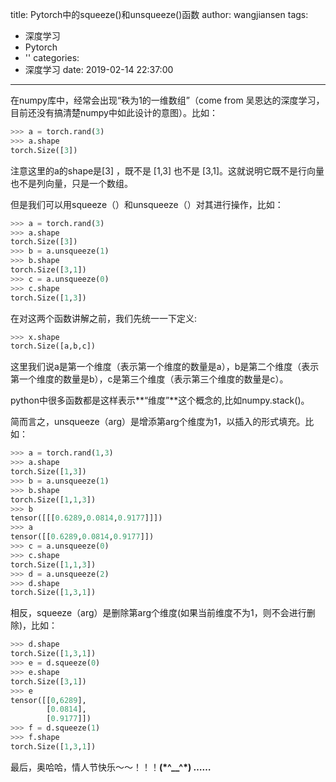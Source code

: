 title: Pytorch中的squeeze()和unsqueeze()函数
author: wangjiansen
tags:
  - 深度学习
  - Pytorch
  - ''
categories:
  - 深度学习
date: 2019-02-14 22:37:00
---
在numpy库中，经常会出现“秩为1的一维数组”（come from 吴恩达的深度学习，目前还没有搞清楚numpy中如此设计的意图）。比如：

~~~python
>>> a = torch.rand(3)
>>> a.shape
torch.Size([3])
~~~
注意这里的a的shape是[3] ，既不是 [1,3] 也不是 [3,1]。这就说明它既不是行向量也不是列向量，只是一个数组。

但是我们可以用squeeze（）和unsqueeze（）对其进行操作，比如：
~~~python
>>> a = torch.rand(3)
>>> a.shape
torch.Size([3])
>>> b = a.unsqueeze(1)
>>> b.shape
torch.Size([3,1])
>>> c = a.unsqueeze(0)
>>> c.shape
torch.Size([1,3])
~~~
在对这两个函数讲解之前，我们先统一一下定义:
~~~python
>>> x.shape
torch.Size([a,b,c])
~~~
这里我们说a是第一个维度（表示第一个维度的数量是a），b是第二个维度（表示第一个维度的数量是b），c是第三个维度（表示第三个维度的数量是c）。

python中很多函数都是这样表示**“维度”**这个概念的,比如numpy.stack()。

简而言之，unsqueeze（arg）是增添第arg个维度为1，以插入的形式填充。比如：
~~~python
>>> a = torch.rand(1,3)
>>> a.shape
torch.Size([1,3])
>>> b = a.unsqueeze(1)
>>> b.shape
torch.Size([1,1,3])
>>> b
tensor([[[0.6289,0.0814,0.9177]]])
>>> a
tensor([[0.6289,0.0814,0.9177]])
>>> c = a.unsqueeze(0)
>>> c.shape
torch.Size([1,1,3])
>>> d = a.unsqueeze(2)
>>> d.shape
torch.Size([1,3,1])
~~~
相反，squeeze（arg）是删除第arg个维度(如果当前维度不为1，则不会进行删除)，比如：
~~~python
>>> d.shape
torch.Size([1,3,1])
>>> e = d.squeeze(0)
>>> e.shape
torch.Size([3,1])
>>> e
tensor([[0,6289],
		[0.0814],
        [0.9177]])
>>> f = d.squeeze(1)
>>> f.shape
torch.Size([1,3,1])
~~~

最后，奥哈哈，情人节快乐～～！！！**(\*^__^\*) ……**